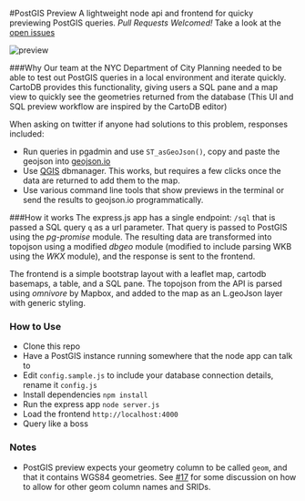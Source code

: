 #PostGIS Preview
A lightweight node api and frontend for quicky previewing PostGIS queries. _Pull Requests Welcomed!_  Take a look at the [open issues](https://github.com/chriswhong/postgis-preview/issues)

![preview](https://cloud.githubusercontent.com/assets/1833820/14897977/7e8088cc-0d52-11e6-9c0e-b56f3b2af954.gif)

###Why
Our team at the NYC Department of City Planning needed to be able to test out PostGIS queries in a local environment and iterate quickly.  CartoDB provides this functionality, giving users a SQL pane and a map view to quickly see the geometries returned from the database (This UI and SQL preview workflow are inspired by the CartoDB editor)

When asking on twitter if anyone had solutions to this problem, responses included:
  - Run queries in pgadmin and use `ST_asGeoJson()`, copy and paste the geojson into [geojson.io](http://www.geojson.io)
  - Use [QGIS](http://www.qgis.org/en/site/) dbmanager.  This works, but requires a few clicks once the data are returned to add them to the map.
  - Use various command line tools that show previews in the terminal or send the results to geojson.io programmatically.

###How it works
The express.js app has a single endpoint:  `/sql` that is passed a SQL query `q` as a url parameter.  That query is passed to PostGIS using the _pg-promise_ module.  The resulting data are transformed into topojson using a modified _dbgeo_ module (modified to include parsing WKB using the _WKX_ module), and the response is sent to the frontend.

The frontend is a simple bootstrap layout with a leaflet map, cartodb basemaps, a table, and a SQL pane.  The topojson from the API is parsed using _omnivore_ by Mapbox, and added to the map as an L.geoJson layer with generic styling.

### How to Use

- Clone this repo
- Have a PostGIS instance running somewhere that the node app can talk to
- Edit `config.sample.js` to include your database connection details, rename it `config.js`
- Install dependencies `npm install`
- Run the express app `node server.js`
- Load the frontend `http://localhost:4000`
- Query like a boss

### Notes

- PostGIS preview expects your geometry column to be called `geom`, and that it contains WGS84 geometries. See [#17](https://github.com/chriswhong/postgis-preview/pull/17) for some discussion on how to allow for other geom column names and SRIDs.

